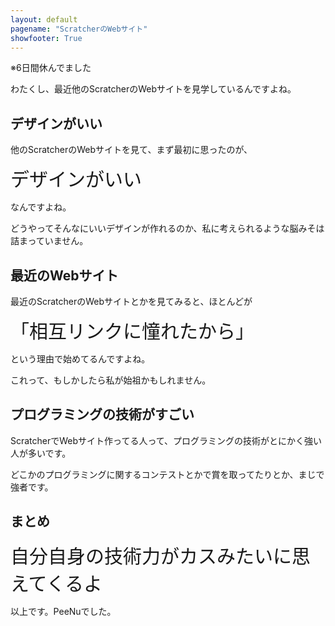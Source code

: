```yaml
---
layout: default
pagename: "ScratcherのWebサイト"
showfooter: True
---
```


※6日間休んでました

わたくし、最近他のScratcherのWebサイトを見学しているんですよね。

## デザインがいい

他のScratcherのWebサイトを見て、まず最初に思ったのが、

<div style="font-size:30px;">デザインがいい</div>

なんですよね。

どうやってそんなにいいデザインが作れるのか、私に考えられるような脳みそは詰まっていません。

## 最近のWebサイト

最近のScratcherのWebサイトとかを見てみると、ほとんどが

<div style="font-size:30px;">「相互リンクに憧れたから」</div>

という理由で始めてるんですよね。

これって、もしかしたら私が始祖かもしれません。

## プログラミングの技術がすごい

ScratcherでWebサイト作ってる人って、プログラミングの技術がとにかく強い人が多いです。

どこかのプログラミングに関するコンテストとかで賞を取ってたりとか、まじで強者です。

## まとめ

<div style="font-size:30px;">自分自身の技術力がカスみたいに思えてくるよ</div>

以上です。PeeNuでした。

